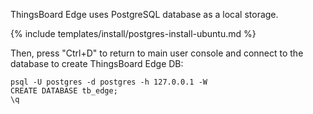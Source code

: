 
ThingsBoard Edge uses PostgreSQL database as a local storage.

{% include templates/install/postgres-install-ubuntu.md %}

Then, press "Ctrl+D" to return to main user console and connect to the database to create ThingsBoard Edge DB:

```text
psql -U postgres -d postgres -h 127.0.0.1 -W
CREATE DATABASE tb_edge;
\q
```